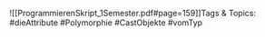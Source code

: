 
![[ProgrammierenSkript_1Semester.pdf#page=159]]Tags & Topics:
   #dieAttribute
   #Polymorphie
   #CastObjekte
   #vomTyp